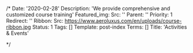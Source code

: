 /*
Date: '2020-02-28'
Description: 'We provide comprehensive and customized course training'
Featured_img:
  Src: ''
Parent: ''
Priority: 1
Redirect: ''
Ribbon:
  Src: https://www.aeroluxus.com/en/uploads/course-ribbon.jpg
Status: 1
Tags: []
Template: post-index
Terms: []
Title: 'Activities & Events'

*/
